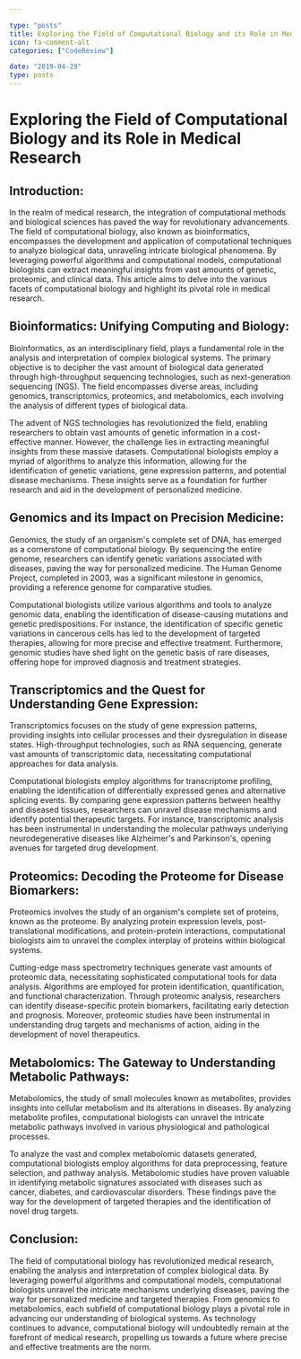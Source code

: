 ```yaml
---

type: "posts"
title: Exploring the Field of Computational Biology and its Role in Medical Research
icon: fa-comment-alt
categories: ["CodeReview"]

date: "2019-04-29"
type: posts
---
```





# Exploring the Field of Computational Biology and its Role in Medical Research

## Introduction:

In the realm of medical research, the integration of computational methods and biological sciences has paved the way for revolutionary advancements. The field of computational biology, also known as bioinformatics, encompasses the development and application of computational techniques to analyze biological data, unraveling intricate biological phenomena. By leveraging powerful algorithms and computational models, computational biologists can extract meaningful insights from vast amounts of genetic, proteomic, and clinical data. This article aims to delve into the various facets of computational biology and highlight its pivotal role in medical research.

## Bioinformatics: Unifying Computing and Biology:

Bioinformatics, as an interdisciplinary field, plays a fundamental role in the analysis and interpretation of complex biological systems. The primary objective is to decipher the vast amount of biological data generated through high-throughput sequencing technologies, such as next-generation sequencing (NGS). The field encompasses diverse areas, including genomics, transcriptomics, proteomics, and metabolomics, each involving the analysis of different types of biological data.

The advent of NGS technologies has revolutionized the field, enabling researchers to obtain vast amounts of genetic information in a cost-effective manner. However, the challenge lies in extracting meaningful insights from these massive datasets. Computational biologists employ a myriad of algorithms to analyze this information, allowing for the identification of genetic variations, gene expression patterns, and potential disease mechanisms. These insights serve as a foundation for further research and aid in the development of personalized medicine.

## Genomics and its Impact on Precision Medicine:

Genomics, the study of an organism's complete set of DNA, has emerged as a cornerstone of computational biology. By sequencing the entire genome, researchers can identify genetic variations associated with diseases, paving the way for personalized medicine. The Human Genome Project, completed in 2003, was a significant milestone in genomics, providing a reference genome for comparative studies.

Computational biologists utilize various algorithms and tools to analyze genomic data, enabling the identification of disease-causing mutations and genetic predispositions. For instance, the identification of specific genetic variations in cancerous cells has led to the development of targeted therapies, allowing for more precise and effective treatment. Furthermore, genomic studies have shed light on the genetic basis of rare diseases, offering hope for improved diagnosis and treatment strategies.

## Transcriptomics and the Quest for Understanding Gene Expression:

Transcriptomics focuses on the study of gene expression patterns, providing insights into cellular processes and their dysregulation in disease states. High-throughput technologies, such as RNA sequencing, generate vast amounts of transcriptomic data, necessitating computational approaches for data analysis.

Computational biologists employ algorithms for transcriptome profiling, enabling the identification of differentially expressed genes and alternative splicing events. By comparing gene expression patterns between healthy and diseased tissues, researchers can unravel disease mechanisms and identify potential therapeutic targets. For instance, transcriptomic analysis has been instrumental in understanding the molecular pathways underlying neurodegenerative diseases like Alzheimer's and Parkinson's, opening avenues for targeted drug development.

## Proteomics: Decoding the Proteome for Disease Biomarkers:

Proteomics involves the study of an organism's complete set of proteins, known as the proteome. By analyzing protein expression levels, post-translational modifications, and protein-protein interactions, computational biologists aim to unravel the complex interplay of proteins within biological systems.

Cutting-edge mass spectrometry techniques generate vast amounts of proteomic data, necessitating sophisticated computational tools for data analysis. Algorithms are employed for protein identification, quantification, and functional characterization. Through proteomic analysis, researchers can identify disease-specific protein biomarkers, facilitating early detection and prognosis. Moreover, proteomic studies have been instrumental in understanding drug targets and mechanisms of action, aiding in the development of novel therapeutics.

## Metabolomics: The Gateway to Understanding Metabolic Pathways:

Metabolomics, the study of small molecules known as metabolites, provides insights into cellular metabolism and its alterations in diseases. By analyzing metabolite profiles, computational biologists can unravel the intricate metabolic pathways involved in various physiological and pathological processes.

To analyze the vast and complex metabolomic datasets generated, computational biologists employ algorithms for data preprocessing, feature selection, and pathway analysis. Metabolomic studies have proven valuable in identifying metabolic signatures associated with diseases such as cancer, diabetes, and cardiovascular disorders. These findings pave the way for the development of targeted therapies and the identification of novel drug targets.

## Conclusion:

The field of computational biology has revolutionized medical research, enabling the analysis and interpretation of complex biological data. By leveraging powerful algorithms and computational models, computational biologists unravel the intricate mechanisms underlying diseases, paving the way for personalized medicine and targeted therapies. From genomics to metabolomics, each subfield of computational biology plays a pivotal role in advancing our understanding of biological systems. As technology continues to advance, computational biology will undoubtedly remain at the forefront of medical research, propelling us towards a future where precise and effective treatments are the norm.